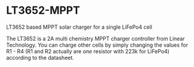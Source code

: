 # LT3652-MPPT
LT3652 based MPPT solar charger for a single LiFePo4 cell 

The LT3652 is a 2A multi chemistry MPPT charger controller from Linear Technology.
You can charge other cells by simply changing the values for R1 - R4 (R1 and R2 actually are _one_ resistor with 223k for LiFePo4) according to the datasheet.